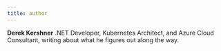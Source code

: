 ```yaml
---
title: author
---
```


**Derek Kershner** .NET Developer, Kubernetes Architect, and Azure Cloud Consultant, writing about what he figures out along the way.
